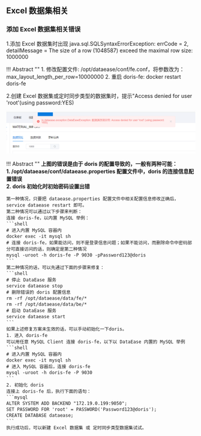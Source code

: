 ## Excel 数据集相关

### 添加 Excel 数据集相关错误

1.添加 Excel 数据集时出现 java.sql.SQLSyntaxErrorException: errCode = 2, detailMessage = The size of a row (1048587) exceed the maximal row size: 1000000

!!! Abstract ""
    1. 修改配置文件: /opt/dataease/conf/fe.conf，将参数改为：max_layout_length_per_row=10000000
    2. 重启 doris-fe: docker restart doris-fe

2.创建 Excel 数据集或定时同步类型的数据集时，提示"Access denied for user 'root'(using password:YES)

![doris错误](../img/faq/doris-invalid.png)

!!! Abstract ""
    **上图的错误是由于 doris 的配置导致的，一般有两种可能：  
    1. /opt/dataease/conf/dataease.properties 配置文件中，doris 的连接信息配置错误  
    2. doris 初始化时初始密码设置出错**

    第一种情况，只要把 dataease.properties 配置文件中相关配置信息修改正确后，service dataease restart 即可。  
    第二种情况可以通过以下步骤来判断：  
    连接 doris-fe，以内置 MySQL 举例：  
    ```shell
    # 进入内置 MySQL 容器内
    docker exec -it mysql sh
    # 连接 doris-fe，如果能访问，则不是登录信息问题；如果不能访问，而删除命令中密码部分可直接访问的话，则确定是第二种情况
    mysql -uroot -h doris-fe -P 9030 -pPassword123@doris
    ```
    第二种情况的话，可以先通过下面的步骤来修复：
    ```shell
    # 停止 DataEase 服务
    service dataease stop
    # 删除错误的 doris 配置信息
    rm -rf /opt/dataease/data/fe/*
    rm -rf /opt/dataease/data/be/*
    # 启动 DataEase 服务
    service dataease start
    ```
    如果上述修复方案未生效的话，可以手动初始化一下doris。  
    1. 进入 doris-fe  
    可以用任意 MySQL Client 连接 doris-fe，以下以 DataEase 内置的 MySQL 举例  
    ```shell
    # 进入内置 MySQL 容器内
    docker exec -it mysql sh
    # 进入 MySQL 容器后，连接 doris-fe
    mysql -uroot -h doris-fe -P 9030
    ```
    2. 初始化 doris  
    连接上 doris-fe 后，执行下面的语句：  
    ```mysql
    ALTER SYSTEM ADD BACKEND "172.19.0.199:9050";
    SET PASSWORD FOR 'root' = PASSWORD('Password123@doris');
    CREATE DATABASE dataease;
    ```
    执行成功后，可以新建 Excel 数据集 或 定时同步类型数据集试试。